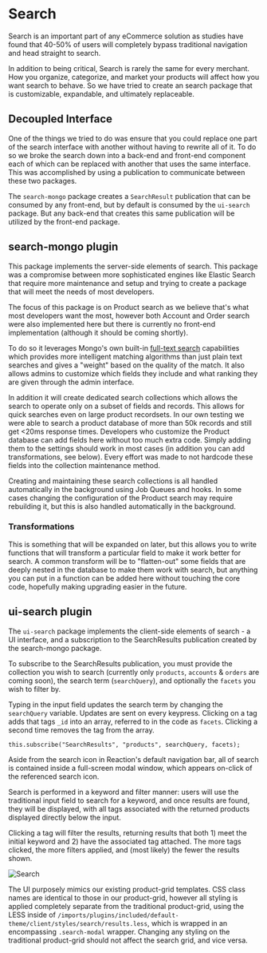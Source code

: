 # Search

Search is an important part of any eCommerce solution as studies have found that
40-50% of users will completely bypass traditional navigation and head straight
to search.

In addition to being critical, Search is rarely the same for every merchant. How
you organize, categorize, and market your products will affect how you want
search to behave. So we have tried to create an search package that is customizable,
expandable, and ultimately replaceable.

## Decoupled Interface

One of the things we tried to do was ensure that you could replace one part
of the search interface with another without having to rewrite all of it. To do so
we broke the search down into a back-end and front-end component each of which
can be replaced with another that uses the same interface. This was accomplished
by using a publication to communicate between these two packages.

The `search-mongo` package creates a `SearchResult` publication that can be consumed
by any front-end, but by default is consumed by the `ui-search` package. But any
back-end that creates this same publication will be utilized by the front-end package.

## search-mongo plugin

This package implements the server-side elements of search. This package was a
compromise between more sophisticated engines like Elastic Search that require
more maintenance and setup and trying to create a package that will meet the needs
of most developers.

The focus of this package is on Product search as we believe that's what most
developers want the most, however both Account and Order search were also implemented
here but there is currently no front-end implementation (although it should be
coming shortly).

To do so it leverages Mongo's own built-in [full-text search](https://docs.mongodb.com/manual/reference/operator/query/text/)
capabilities which provides more intelligent matching algorithms than just plain text searches and
gives a "weight" based on the quality of the match. It also allows admins to customize
which fields they include and what ranking they are given through the admin
interface.

In addition it will create dedicated search collections which allows the search
to operate only on a subset of fields and records. This allows for quick
searches even on large product recordsets. In our own testing we were able to search
a product database of more than 50k records and still get <20ms response times. Developers
who customize the Product database can add fields here without too much extra code. Simply
adding them to the settings should work in most cases (in addition you can add
transformations, see below). Every effort was made to not hardcode these fields into
the collection maintenance method.

Creating and maintaining these search collections is all handled automatically
in the background using Job Queues and hooks. In some cases changing the configuration
of the Product search may require rebuilding it, but this is also handled automatically
in the background.

### Transformations

This is something that will be expanded on later, but this allows you to write
functions that will transform a particular field to make it work better for search.
A common transform will be to "flatten-out" some fields that are deeply nested
in the database to make them work with search, but anything you can put in a function
can be added here without touching the core code, hopefully making upgrading easier
in the future.

## ui-search plugin

The `ui-search` package implements the client-side elements of search - a UI interface, and a subscription to the SearchResults publication created by the search-mongo package.

To subscribe to the SearchResults publication, you must provide the collection you wish to search (currently only `products`, `accounts` & `orders` are coming soon), the search term (`searchQuery`), and optionally the `facets` you wish to filter by.

Typing in the input field updates the search term by changing the `searchQuery` variable. Updates are sent on every keypress. Clicking on a tag adds that tags `_id` into an array, referred to in the code as `facets`. Clicking a second time removes the tag from the array.

`this.subscribe("SearchResults", "products", searchQuery, facets);`

Aside from the search icon in Reaction's default navigation bar, all of search is contained inside a full-screen modal window, which appears on-click of the referenced search icon.

Search is performed in a keyword and filter manner: users will use the traditional input field to search for a keyword, and once results are found, they will be displayed, with all tags associated with the returned products displayed directly below the input.

Clicking a tag will filter the results, returning results that both 1) meet the initial keyword and 2) have the associated tag attached. The more tags clicked, the more filters applied, and (most likely) the fewer the results shown.

![Search](http://new.tinygrab.com/219da34c650d895cda3e11a013403370cedb854b3f.png)

The UI purposely mimics our existing product-grid templates. CSS class names are identical to those in our product-grid, however all styling is applied completely separate from the traditional product-grid, using the LESS inside of `/imports/plugins/included/default-theme/client/styles/search/results.less`, which is wrapped in an encompassing `.search-modal` wrapper. Changing any styling on the traditional product-grid should not affect the search grid, and vice versa.
